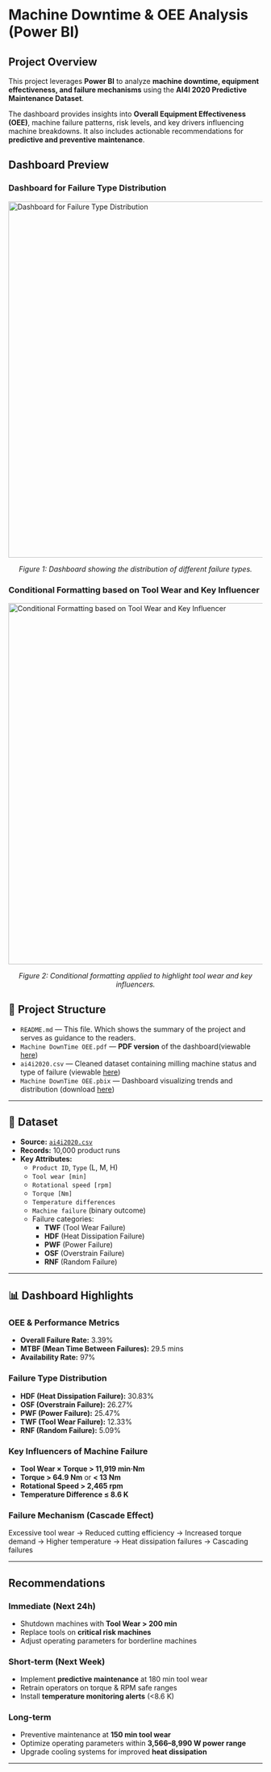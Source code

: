 #  Machine Downtime & OEE Analysis (Power BI)

##  Project Overview  
This project leverages **Power BI** to analyze **machine downtime, equipment effectiveness, and failure mechanisms** using the **AI4I 2020 Predictive Maintenance Dataset**.  

The dashboard provides insights into **Overall Equipment Effectiveness (OEE)**, machine failure patterns, risk levels, and key drivers influencing machine breakdowns. It also includes actionable recommendations for **predictive and preventive maintenance**.

##  Dashboard Preview  


### Dashboard for Failure Type Distribution
<img width="1220" height="706" alt="Dashboard for Failure Type Distribution" src="https://github.com/user-attachments/assets/44d15284-339d-4cfa-ba19-835f6e897358"/>
<p align="center"><em>Figure 1: Dashboard showing the distribution of different failure types.</em></p>

### Conditional Formatting based on Tool Wear and Key Influencer
<img width="1244" height="716" alt="Conditional Formatting based on Tool Wear and Key Influencer" src="https://github.com/user-attachments/assets/18bccde9-b5d7-4d1c-b05f-0ac4f5761c2c" />
<p align="center"><em>Figure 2: Conditional formatting applied to highlight tool wear and key influencers.</em></p>

## 📁 Project Structure

- `README.md` — This file. Which shows the summary of the project and serves as guidance to the readers.
- `Machine DownTime OEE.pdf` — **PDF version** of the dashboard(viewable [here](./Machine%20DownTime%20OEE.pdf/))
- `ai4i2020.csv` — Cleaned dataset containing milling machine status and type of failure (viewable [here](./ai4i2020.csv))
- `Machine DownTime OEE.pbix` — Dashboard visualizing trends and distribution  (download [here](https://github.com/cchiayik/Machine-Downtime-OEE-Analysis-Power-BI-/raw/refs/heads/main/Machine%20DownTime%20OEE.pbix))

---


## 📂 Dataset  
- **Source:** [`ai4i2020.csv`](./ai4i2020.csv)  
- **Records:** 10,000 product runs  
- **Key Attributes:**
  - `Product ID`, `Type` (L, M, H)  
  - `Tool wear [min]`  
  - `Rotational speed [rpm]`  
  - `Torque [Nm]`  
  - `Temperature differences`  
  - `Machine failure` (binary outcome)  
  - Failure categories:  
    - **TWF** (Tool Wear Failure)  
    - **HDF** (Heat Dissipation Failure)  
    - **PWF** (Power Failure)  
    - **OSF** (Overstrain Failure)  
    - **RNF** (Random Failure)  

---

## 📊 Dashboard Highlights  

###  OEE & Performance Metrics  
- **Overall Failure Rate:** 3.39%  
- **MTBF (Mean Time Between Failures):** 29.5 mins  
- **Availability Rate:** 97%  

###  Failure Type Distribution  
- **HDF (Heat Dissipation Failure):** 30.83%  
- **OSF (Overstrain Failure):** 26.27%  
- **PWF (Power Failure):** 25.47%  
- **TWF (Tool Wear Failure):** 12.33%  
- **RNF (Random Failure):** 5.09%  

###  Key Influencers of Machine Failure  
- **Tool Wear × Torque > 11,919 min·Nm**  
- **Torque > 64.9 Nm** or **< 13 Nm**  
- **Rotational Speed > 2,465 rpm**  
- **Temperature Difference ≤ 8.6 K**  

###  Failure Mechanism (Cascade Effect)  
Excessive tool wear → Reduced cutting efficiency → Increased torque demand → Higher temperature → Heat dissipation failures → Cascading failures  

---

##  Recommendations  

### **Immediate (Next 24h)**  
- Shutdown machines with **Tool Wear > 200 min**  
- Replace tools on **critical risk machines**  
- Adjust operating parameters for borderline machines  

### **Short-term (Next Week)**  
- Implement **predictive maintenance** at 180 min tool wear  
- Retrain operators on torque & RPM safe ranges  
- Install **temperature monitoring alerts** (<8.6 K)  

### **Long-term**  
- Preventive maintenance at **150 min tool wear**  
- Optimize operating parameters within **3,566–8,990 W power range**  
- Upgrade cooling systems for improved **heat dissipation**  

---


